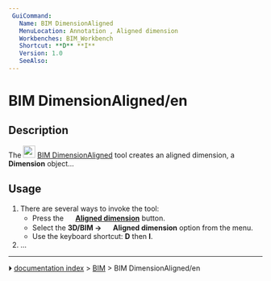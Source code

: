 ```yaml
---
 GuiCommand:
   Name: BIM DimensionAligned
   MenuLocation: Annotation , Aligned dimension
   Workbenches: BIM_Workbench
   Shortcut: **D** **I**
   Version: 1.0
   SeeAlso: 
---
```


# BIM DimensionAligned/en

## Description

The <img alt="" src=images/BIM_DimensionAligned.svg  style="width:24px;"> [BIM DimensionAligned](BIM_DimensionAligned.md) tool creates an aligned dimension, a **Dimension** object\...

## Usage

1.  There are several ways to invoke the tool:
    -   Press the **<img src="images/BIM_DimensionAligned.svg" width=16px> [Aligned dimension](BIM_DimensionAligned.md)** button.
    -   Select the **3D/BIM → <img src="images/BIM_DimensionAligned.svg" width=16px> Aligned dimension** option from the menu.
    -   Use the keyboard shortcut: **D** then **I**.
2.  \...



---
⏵ [documentation index](../README.md) > [BIM](BIM_Workbench.md) > BIM DimensionAligned/en
